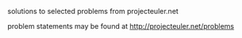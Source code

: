 solutions to selected problems from projecteuler.net

problem statements may be found at http://projecteuler.net/problems